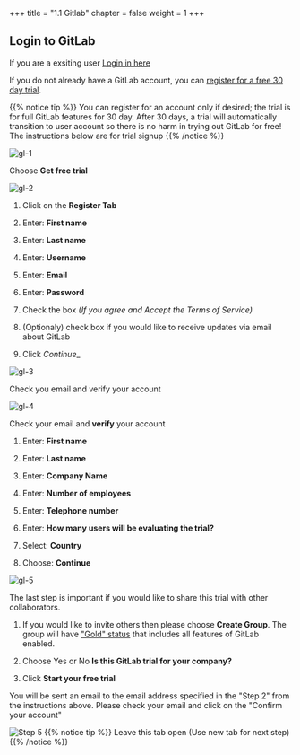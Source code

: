 +++
title = "1.1 Gitlab"
chapter = false
weight = 1
+++

## Login to GitLab

If you are a exsiting user [Login in here](https://gitlab.com/users/sign_in)

If you do not already have a GitLab account, you can [register for a free 30 day trial](https://gitlab.com/-/trial_registrations/new). 

{{% notice tip %}}
You can register for an account only if desired; the trial is for full GitLab features for 30 day. After 30 days, a trial will automatically transition to user account so there is no harm in trying out GitLab for free! The instructions below are for trial signup
{{% /notice %}}

![gl-1](/images/lab1/gitlab_reg1.png)

Choose __Get free trial__

![gl-2](/images/lab1/gitlab_registration2.png)

1. Click on the __Register Tab__

2. Enter: __First name__

3. Enter: __Last name__

4. Enter: __Username__

5. Enter: __Email__

6. Enter: __Password__

7. Check the box _(If you agree and Accept the Terms of Service)_

8. (Optionaly) check box if you would like to receive updates via email about GitLab

9. Click _Continue__

![gl-3](/images/lab1/gitlab_registration3.png)

Check you email and verify your account 

![gl-4](/images/lab1/gitlab_registration4.png)

Check your email and __verify__ your account 

1. Enter: __First name__

2. Enter: __Last name__

3. Enter: __Company Name__

4. Enter: __Number of employees__

5. Enter: __Telephone number__

6. Enter: __How many users will be evaluating the trial?__

7. Select: __Country__

8. Choose: __Continue__

![gl-5](/images/lab1/gitlab_registration5.png)

The last step is important if you would like to share this trial with other collaborators. 

1. If you would like to invite others then please choose __Create Group__. The group will have ["Gold" status](https://about.gitlab.com/pricing/gitlab-com/feature-comparison/) that includes all features of GitLab enabled. 

2. Choose Yes or No __Is this GitLab trial for your company?__

3. Click __Start your free trial__

You will be sent an email to the email address specified in the "Step 2" from the instructions above. Please check your email and click on the "Confirm your account" 

![Step 5](/images/getting_started/gitlab-trial-screen-4a.png?width=700px)
{{% notice tip %}}
Leave this tab open (Use new tab for next step)
{{% /notice %}}

